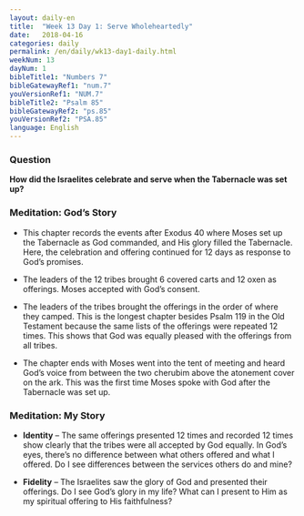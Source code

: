 ```yaml
---
layout: daily-en
title:  "Week 13 Day 1: Serve Wholeheartedly"
date:   2018-04-16
categories: daily
permalink: /en/daily/wk13-day1-daily.html
weekNum: 13
dayNum: 1
bibleTitle1: "Numbers 7"
bibleGatewayRef1: "num.7"
youVersionRef1: "NUM.7"
bibleTitle2: "Psalm 85"
bibleGatewayRef2: "ps.85"
youVersionRef2: "PSA.85"
language: English
---
```


### Question
**How did the Israelites celebrate and serve when the Tabernacle was set up?**

### Meditation: God’s Story
+ This chapter records the events after Exodus 40 where Moses set up the Tabernacle as God
commanded, and His glory filled the Tabernacle. Here, the celebration and offering continued
for 12 days as response to God’s promises.

+ The leaders of the 12 tribes brought 6 covered carts and 12 oxen as offerings. Moses accepted
with God’s consent.

+ The leaders of the tribes brought the offerings in the order of where they camped. This is the
longest chapter besides Psalm 119 in the Old Testament because the same lists of the offerings
were repeated 12 times. This shows that God was equally pleased with the offerings from all
tribes.

+ The chapter ends with Moses went into the tent of meeting and heard God’s voice from
between the two cherubim above the atonement cover on the ark. This was the first time
Moses spoke with God after the Tabernacle was set up.

### Meditation: My Story
+ **Identity** – The same offerings presented 12 times and recorded 12 times show clearly that the
tribes were all accepted by God equally. In God’s eyes, there’s no difference between what
others offered and what I offered. Do I see differences between the services others do and
mine?

+ **Fidelity** – The Israelites saw the glory of God and presented their offerings. Do I see God’s glory
in my life? What can I present to Him as my spiritual offering to His faithfulness?
